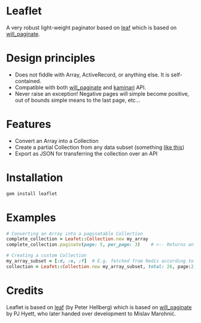 # Leaflet

A very robust light-weight paginator based on [leaf](http://github.com/c7/leaf) which is based on [will_paginate](http://github.com/mislav/will_paginate).

# Design principles

* Does not fiddle with Array, ActiveRecord, or anything else. It is self-contained.
* Compatible with both [will_paginate](http://github.com/mislav/will_paginate) and [kaminari](http://github.com/amatsuda/kaminari) API.
* Never raise an exception! Negative pages will simple become positive, out of bounds simple means to the last page, etc...

# Features

* Convert an Array into a Collection
* Create a partial Collection from any data subset (something [like this](http://wiseleyb.tumblr.com/post/2896145167/willpaginate-with-redis-on-rails-3))
* Export as JSON for transferring the collection over an API

# Installation

```ruby
gem install leaflet
```

# Examples

```ruby
# Converting an Array into a paginatable Collection
complete_collection = Leafet::Collection.new my_array
complete_collection.paginate(page: 5, per_page: 3)    # <-- Returns an Array with the paginated subset of the original Array

# Creating a custom Collection
my_array_subset = [:d, :e, :f]  # E.g. fetched from Redis according to page and per_page
collection = Leafet::Collection.new my_array_subset, total: 26, page:2, per_page: 3
```

# Credits

Leaflet is based on [leaf](http://github.com/c7/leaf) (by Peter Hellberg) which is based on [will_paginate](http://github.com/mislav/will_paginate) by PJ Hyett, who later handed over development to Mislav Marohnić.
